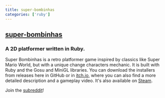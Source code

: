 ```yaml
---
title: super-bombinhas
categories: ['ruby']
---
```

## [super-bombinhas](https://github.com/victords/super-bombinhas)

### A 2D platformer written in Ruby.


Super Bombinhas is a retro platformer game inspired by classics like Super Mario World, but with a unique change characters mechanic. It is built with Ruby and the Gosu and MiniGL libraries.
You can download the installers from releases here in GitHub or in [itch.io](https://victords.itch.io/super-bombinhas), where you can also find a more detailed description and a gameplay video. It's also available on [Steam](https://store.steampowered.com/app/1553840).

Join the [subreddit](https://www.reddit.com/r/SuperBombinhas)!
